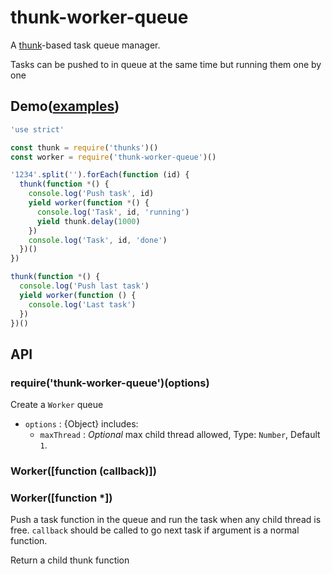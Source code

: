 # thunk-worker-queue



A [thunk](https://github.com/thunks/thunks)-based task queue manager.


Tasks can be pushed to in queue at the same time but running them one by one



## Demo([examples](https://github.com/thunks/thunk-worker-queue/blob/master/examples))
```javascript
'use strict'

const thunk = require('thunks')()
const worker = require('thunk-worker-queue')()

'1234'.split('').forEach(function (id) {
  thunk(function *() {
    console.log('Push task', id)
    yield worker(function *() {
      console.log('Task', id, 'running')
      yield thunk.delay(1000)
    })
    console.log('Task', id, 'done')
  })()
})

thunk(function *() {
  console.log('Push last task')
  yield worker(function () {
    console.log('Last task')
  })
})()
```


## API

### require('thunk-worker-queue')(options)
Create a `Worker` queue
- `options` : {Object} includes:
  - `maxThread` : *Optional* max child thread allowed, Type: `Number`, Default `1`.


### Worker([function (callback)])
### Worker([function *])
Push a task function in the queue and run the task when any child thread is free. `callback` should be called to go next task if argument is a normal function.


Return a child thunk function

